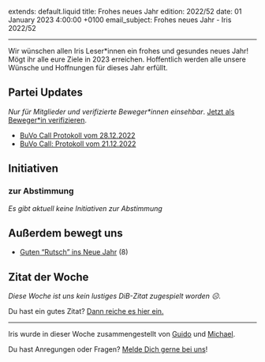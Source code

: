 
extends: default.liquid
title: Frohes neues Jahr
edition: 2022/52
date: 01 January 2023 4:00:00 +0100
email_subject: Frohes neues Jahr - Iris 2022/52

---
Wir wünschen allen Iris Leser\*innen ein frohes und gesundes neues Jahr! Mögt ihr alle eure Ziele in 2023 erreichen. Hoffentlich werden alle unsere Wünsche und Hoffnungen für dieses Jahr erfüllt.


## Partei Updates

_Nur für Mitglieder und verifizierte Beweger\*innen einsehbar_. [Jetzt als Beweger\*in verifizieren](https://dib.de/bewegerin-werden/).

 - [BuVo Call Protokoll vom 28.12.2022](https://marktplatz.dib.de/t/buvo-call-protokoll-vom-28-12-2022/39799)
 - [BuVo Call: Protokoll vom 21.12.2022](https://marktplatz.dib.de/t/buvo-call-protokoll-vom-21-12-2022/39795)

## Initiativen

### zur Abstimmung
_Es gibt aktuell keine Initiativen zur Abstimmung_


## Außerdem bewegt uns
 - [Guten &ldquo;Rutsch&rdquo; ins Neue Jahr](https://marktplatz.dib.de/t/guten-rutsch-ins-neue-jahr/39801) (8)

## Zitat der Woche
_Diese Woche ist uns kein lustiges DiB-Zitat zugespielt worden ☹._

Du hast ein gutes Zitat? [Dann reiche es hier ein.](https://marktplatz.dib.de/t/fortsetzung-lustige-dib-zitate/24431)


---

Iris wurde in dieser Woche zusammengestellt von [Guido](https://marktplatz.dib.de/u/Guido/) und [Michael](https://marktplatz.dib.de/u/MichaelVoss/).

Du hast Anregungen oder Fragen? [Melde Dich gerne bei uns](https://marktplatz.dib.de/t/neu-iris-die-woechtliche-zusammenfasssung-zum-sonntagsbrunch/10990)!

